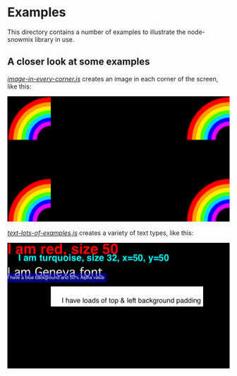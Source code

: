 # Examples

This directory contains a number of examples to illustrate the node-snowmix library in use.

## A closer look at some examples

*[image-in-every-corner.js](./image-in-every-corner.js)* creates an image in each corner of the screen, like this:

![image in each corner](./assets/image-in-every-corner.png)

*[text-lots-of-examples.js](./text-lots-of-examples.js)* creates a variety of text types, like this:

![text-lots-of-examples](./assets/text-lots-of-examples.png)
